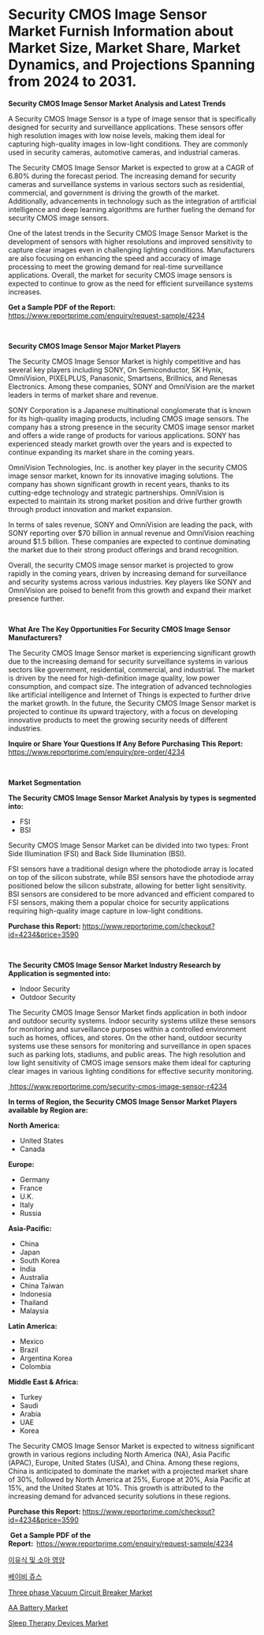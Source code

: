 <p><h1>Security CMOS Image Sensor Market Furnish Information about Market Size, Market Share, Market Dynamics, and Projections Spanning from 2024 to 2031.</h1></p><p><strong>Security CMOS Image Sensor Market Analysis and Latest Trends</strong></p>
<p><p>A Security CMOS Image Sensor is a type of image sensor that is specifically designed for security and surveillance applications. These sensors offer high resolution images with low noise levels, making them ideal for capturing high-quality images in low-light conditions. They are commonly used in security cameras, automotive cameras, and industrial cameras.</p><p>The Security CMOS Image Sensor Market is expected to grow at a CAGR of 6.80% during the forecast period. The increasing demand for security cameras and surveillance systems in various sectors such as residential, commercial, and government is driving the growth of the market. Additionally, advancements in technology such as the integration of artificial intelligence and deep learning algorithms are further fueling the demand for security CMOS image sensors.</p><p>One of the latest trends in the Security CMOS Image Sensor Market is the development of sensors with higher resolutions and improved sensitivity to capture clear images even in challenging lighting conditions. Manufacturers are also focusing on enhancing the speed and accuracy of image processing to meet the growing demand for real-time surveillance applications. Overall, the market for security CMOS image sensors is expected to continue to grow as the need for efficient surveillance systems increases.</p></p>
<p><strong>Get a Sample PDF of the Report:&nbsp;</strong> <a href="https://www.reportprime.com/enquiry/request-sample/4234">https://www.reportprime.com/enquiry/request-sample/4234</a></p>
<p>&nbsp;</p>
<p><strong>Security CMOS Image Sensor Major Market Players</strong></p>
<p><p>The Security CMOS Image Sensor Market is highly competitive and has several key players including SONY, On Semiconductor, SK Hynix, OmniVision, PIXELPLUS, Panasonic, Smartsens, Brillnics, and Renesas Electronics. Among these companies, SONY and OmniVision are the market leaders in terms of market share and revenue.</p><p>SONY Corporation is a Japanese multinational conglomerate that is known for its high-quality imaging products, including CMOS image sensors. The company has a strong presence in the security CMOS image sensor market and offers a wide range of products for various applications. SONY has experienced steady market growth over the years and is expected to continue expanding its market share in the coming years.</p><p>OmniVision Technologies, Inc. is another key player in the security CMOS image sensor market, known for its innovative imaging solutions. The company has shown significant growth in recent years, thanks to its cutting-edge technology and strategic partnerships. OmniVision is expected to maintain its strong market position and drive further growth through product innovation and market expansion.</p><p>In terms of sales revenue, SONY and OmniVision are leading the pack, with SONY reporting over $70 billion in annual revenue and OmniVision reaching around $1.5 billion. These companies are expected to continue dominating the market due to their strong product offerings and brand recognition.</p><p>Overall, the security CMOS image sensor market is projected to grow rapidly in the coming years, driven by increasing demand for surveillance and security systems across various industries. Key players like SONY and OmniVision are poised to benefit from this growth and expand their market presence further.</p></p>
<p>&nbsp;</p>
<p><strong>What Are The Key Opportunities For Security CMOS Image Sensor Manufacturers?</strong></p>
<p><p>The Security CMOS Image Sensor market is experiencing significant growth due to the increasing demand for security surveillance systems in various sectors like government, residential, commercial, and industrial. The market is driven by the need for high-definition image quality, low power consumption, and compact size. The integration of advanced technologies like artificial intelligence and Internet of Things is expected to further drive the market growth. In the future, the Security CMOS Image Sensor market is projected to continue its upward trajectory, with a focus on developing innovative products to meet the growing security needs of different industries.</p></p>
<p><strong>Inquire or Share Your Questions If Any Before Purchasing This Report:</strong> <a href="https://www.reportprime.com/enquiry/pre-order/4234">https://www.reportprime.com/enquiry/pre-order/4234</a></p>
<p>&nbsp;</p>
<p><strong>Market Segmentation</strong></p>
<p><strong>The Security CMOS Image Sensor Market Analysis by types is segmented into:</strong></p>
<p><ul><li>FSI</li><li>BSI</li></ul></p>
<p><p>Security CMOS Image Sensor Market can be divided into two types: Front Side Illumination (FSI) and Back Side Illumination (BSI). </p><p>FSI sensors have a traditional design where the photodiode array is located on top of the silicon substrate, while BSI sensors have the photodiode array positioned below the silicon substrate, allowing for better light sensitivity. BSI sensors are considered to be more advanced and efficient compared to FSI sensors, making them a popular choice for security applications requiring high-quality image capture in low-light conditions.</p></p>
<p><strong>Purchase this Report:&nbsp;</strong><a href="https://www.reportprime.com/checkout?id=4234&price=3590">https://www.reportprime.com/checkout?id=4234&price=3590</a></p>
<p>&nbsp;</p>
<p><strong>The Security CMOS Image Sensor Market Industry Research by Application is segmented into:</strong></p>
<p><ul><li>Indoor Security</li><li>Outdoor Security</li></ul></p>
<p><p>The Security CMOS Image Sensor Market finds application in both indoor and outdoor security systems. Indoor security systems utilize these sensors for monitoring and surveillance purposes within a controlled environment such as homes, offices, and stores. On the other hand, outdoor security systems use these sensors for monitoring and surveillance in open spaces such as parking lots, stadiums, and public areas. The high resolution and low light sensitivity of CMOS image sensors make them ideal for capturing clear images in various lighting conditions for effective security monitoring.</p></p>
<p><a href="https://www.reportprime.com/security-cmos-image-sensor-r4234">&nbsp;https://www.reportprime.com/security-cmos-image-sensor-r4234</a></p>
<p><strong>In terms of Region, the Security CMOS Image Sensor Market Players available by Region are:</strong></p>
<p>
    <p> <strong> North America: </strong>
        <ul>
            <li>United States</li>
            <li>Canada</li>
        </ul>
        </p> 
    <p> <strong> Europe: </strong>
        <ul>
            <li>Germany</li>
            <li>France</li>
            <li>U.K.</li>
            <li>Italy</li>
            <li>Russia</li>
        </ul>
        </p> 
    <p> <strong> Asia-Pacific: </strong>
        <ul>
            <li>China</li>
            <li>Japan</li>
            <li>South Korea</li>
            <li>India</li>
            <li>Australia</li>
            <li>China Taiwan</li>
            <li>Indonesia</li>
            <li>Thailand</li>
            <li>Malaysia</li>
        </ul>
        </p> 
    <p> <strong> Latin America: </strong>
        <ul>
            <li>Mexico</li>
            <li>Brazil</li>
            <li>Argentina Korea</li>
            <li>Colombia</li>
        </ul>
        </p> 
    <p> <strong> Middle East & Africa: </strong>
        <ul>
            <li>Turkey</li>
            <li>Saudi</li>
            <li>Arabia</li>
            <li>UAE</li>
            <li>Korea</li>
        </ul>
    </p>
    </p>
<p><p>The Security CMOS Image Sensor Market is expected to witness significant growth in various regions including North America (NA), Asia Pacific (APAC), Europe, United States (USA), and China. Among these regions, China is anticipated to dominate the market with a projected market share of 30%, followed by North America at 25%, Europe at 20%, Asia Pacific at 15%, and the United States at 10%. This growth is attributed to the increasing demand for advanced security solutions in these regions.</p></p>
<p><strong>Purchase this Report: </strong><a href="https://www.reportprime.com/checkout?id=4234&price=3590">https://www.reportprime.com/checkout?id=4234&price=3590</a></p>
<p>&nbsp;<strong>Get a Sample PDF of the Report:&nbsp;&nbsp;</strong><a href="https://www.reportprime.com/enquiry/request-sample/4234">https://www.reportprime.com/enquiry/request-sample/4234</a></p>
<p><strong></strong></p>
<p><p><a href="https://github.com/berlianaparadilla48/Market-Research-Report-List-2/blob/main/5256157103994.md">이유식 및 소아 영양</a></p><p><a href="https://github.com/mdmazharulnwr786/Market-Research-Report-List-2/blob/main/4330522103995.md">베이비 쥬스</a></p><p><a href="https://github.com/keithsutherland8067/Market-Research-Report-List-1/blob/main/three-phase-vacuum-circuit-breaker-market.md">Three phase Vacuum Circuit Breaker Market</a></p><p><a href="https://github.com/amirhossen31/Market-Research-Report-List-1/blob/main/aa-battery-market.md">AA Battery Market</a></p><p><a href="https://medium.com/@joanstweart75/insights-into-the-sleep-therapy-devices-industry-market-financial-status-market-size-and-revenue-99517fd99bd8">Sleep Therapy Devices Market</a></p></p>